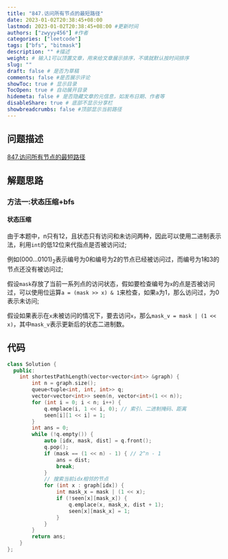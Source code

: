 ```yaml
---
title: "847.访问所有节点的最短路径"
date: 2023-01-02T20:38:45+08:00
lastmod: 2023-01-02T20:38:45+08:00 #更新时间
authors: ["zwyyy456"] #作者
categories: ["leetcode"]
tags: ["bfs", "bitmask"]
description: "" #描述
weight: # 输入1可以顶置文章，用来给文章展示排序，不填就默认按时间排序
slug: ""
draft: false # 是否为草稿
comments: false #是否展示评论
showToc: true # 显示目录
TocOpen: true # 自动展开目录
hidemeta: false # 是否隐藏文章的元信息，如发布日期、作者等
disableShare: true # 底部不显示分享栏
showbreadcrumbs: false #顶部显示当前路径
---
```

## 问题描述
[847.访问所有节点的最短路径](https://leetcode.cn/problems/shortest-path-visiting-all-nodes/)

## 解题思路
### 方法一:状态压缩+bfs
#### 状态压缩
由于本题中，n只有12，且状态只有访问和未访问两种，因此可以使用二进制表示法，利用`int`的低12位来代指点是否被访问过;

例如$(000...0101)_2$表示编号为0和编号为2的节点已经被访问过，而编号为1和3的节点还没有被访问过;

假设`mask`存放了当前一系列点的访问状态，假如要检查编号为`x`的点是否被访问过，可以使用位运算`a = (mask >> x) & 1`来检查，如果`a`为1，那么访问过，为0表示未访问;

假设如果表示在`x`未被访问的情况下，要去访问`x`，那么`mask_v = mask | (1 << x)`，其中`mask_v`表示更新后的状态二进制数。

## 代码
```cpp
class Solution {
  public:
    int shortestPathLength(vector<vector<int>> &graph) {
        int n = graph.size();
        queue<tuple<int, int, int>> q;
        vector<vector<int>> seen(n, vector<int>(1 << n));
        for (int i = 0; i < n; i++) {
            q.emplace(i, 1 << i, 0); // 索引、二进制掩码、距离
            seen[i][1 << i] = 1;
        }
        int ans = 0;
        while (!q.empty()) {
            auto [idx, mask, dist] = q.front();
            q.pop();
            if (mask == (1 << n) - 1) { // 2^n - 1
                ans = dist;
                break;
            }
            // 搜索当前idx相邻的节点
            for (int x : graph[idx]) {
                int mask_x = mask | (1 << x);
                if (!seen[x][mask_x]) {
                    q.emplace(x, mask_x, dist + 1);
                    seen[x][mask_x] = 1;
                }
            }
        }
        return ans;
    }
};
```

